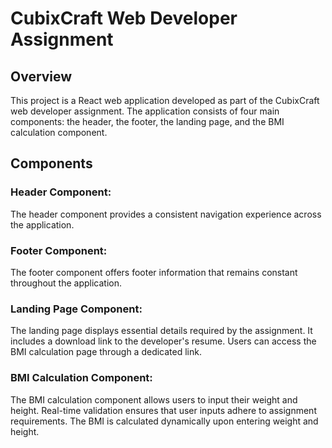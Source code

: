 # CubixCraft Web Developer Assignment
## Overview

This project is a React web application developed as part of the CubixCraft web developer assignment. The application consists of four main components: the header, the footer, the landing page, and the BMI calculation component.
## Components
### Header Component:
The header component provides a consistent navigation experience across the application.
        
### Footer Component:
The footer component offers footer information that remains constant throughout the application.
        
### Landing Page Component:
The landing page displays essential details required by the assignment.
It includes a download link to the developer's resume.
Users can access the BMI calculation page through a dedicated link.
        
### BMI Calculation Component:
The BMI calculation component allows users to input their weight and height.
Real-time validation ensures that user inputs adhere to assignment requirements.
The BMI is calculated dynamically upon entering weight and height.
